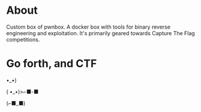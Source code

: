 # About
Custom box of pwnbox. A docker box with tools for binary reverse engineering and exploitation. It's primarily geared towards Capture The Flag competitions.

# Go forth, and CTF 
•_•)

( •_•)>⌐■-■

(⌐■_■)
